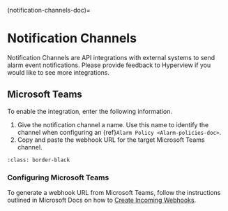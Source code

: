 (notification-channels-doc)=

# Notification Channels

Notification Channels are API integrations with external systems to send alarm event notifications. Please provide feedback to Hyperview if you would like to see more integrations.

## Microsoft Teams

To enable the integration, enter the following information.

1. Give the notification channel a name. Use this name to identify the channel when configuring an {ref}`Alarm Policy <Alarm-policies-doc>`.
2. Copy and paste the webhook URL for the target Microsoft Teams channel.

```{image} /product/settings/media/add-notification-channel.png
:class: border-black
```

### Configuring Microsoft Teams

To generate a webhook URL from Microsoft Teams, follow the instructions outlined in Microsoft Docs on how to [Create Incoming Webhooks](https://learn.microsoft.com/en-us/microsoftteams/platform/webhooks-and-connectors/how-to/add-incoming-webhook).
